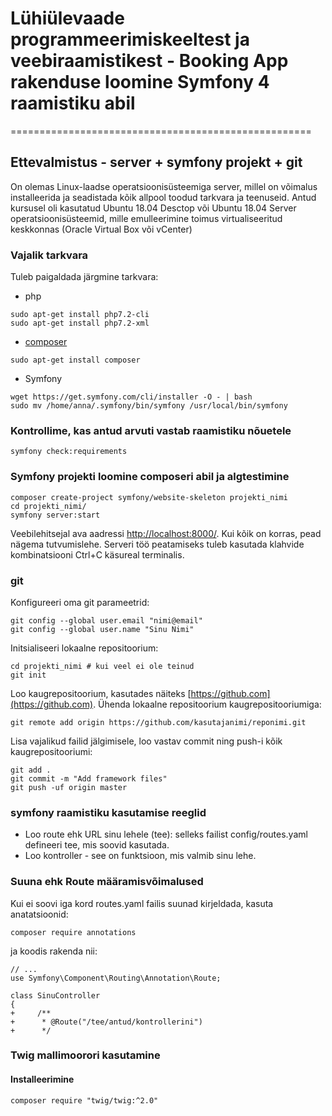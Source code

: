 # Lühiülevaade programmeerimiskeeltest ja veebiraamistikest - Booking App rakenduse loomine Symfony 4 raamistiku abil
====================================================

## Ettevalmistus - server + symfony projekt + git

On olemas Linux-laadse operatsioonisüsteemiga server, millel on võimalus installeerida ja seadistada kõik allpool toodud tarkvara ja teenuseid. Antud kursusel oli kasutatud Ubuntu 18.04 Desctop või Ubuntu 18.04 Server operatsioonisüsteemid, mille emulleerimine toimus virtualiseeritud keskkonnas (Oracle Virtual Box või vCenter)

### Vajalik tarkvara

Tuleb paigaldada järgmine tarkvara:

* php
```
sudo apt-get install php7.2-cli
sudo apt-get install php7.2-xml
```

* [composer](https://getcomposer.org/download/)
```
sudo apt-get install composer
```

* Symfony
```
wget https://get.symfony.com/cli/installer -O - | bash
sudo mv /home/anna/.symfony/bin/symfony /usr/local/bin/symfony
```

### Kontrollime, kas antud arvuti vastab raamistiku nõuetele
```
symfony check:requirements
```

### Symfony projekti loomine composeri abil ja algtestimine 

```
composer create-project symfony/website-skeleton projekti_nimi
cd projekti_nimi/
symfony server:start
```

Veebilehitsejal ava aadressi [http://localhost:8000/](http://localhost:8000/). Kui kõik on korras, pead nägema tutvumislehe. Serveri töö peatamiseks tuleb kasutada klahvide kombinatsiooni Ctrl+C käsureal terminalis.

### git
Konfigureeri oma git parameetrid:
```
git config --global user.email "nimi@email"
git config --global user.name "Sinu Nimi"
```

Initsialiseeri lokaalne repositoorium:
```
cd projekti_nimi # kui veel ei ole teinud
git init
```

Loo kaugrepositoorium, kasutades näiteks [https://github.com](https://github.com). Ühenda lokaalne repositoorium kaugrepositooriumiga:
```
git remote add origin https://github.com/kasutajanimi/reponimi.git
```
Lisa vajalikud failid jälgimisele, loo vastav commit ning push-i kõik kaugrepositooriumi:
```
git add .
git commit -m "Add framework files"
git push -uf origin master
```

### symfony raamistiku kasutamise reeglid
* Loo route ehk URL sinu lehele (tee): selleks failist config/routes.yaml defineeri tee, mis soovid kasutada.
* Loo kontroller - see on funktsioon, mis valmib sinu lehe.

### Suuna ehk Route määramisvõimalused
Kui ei soovi iga kord routes.yaml failis suunad kirjeldada, kasuta anatatsioonid:
```
composer require annotations
```
ja koodis rakenda nii:
```
// ...
use Symfony\Component\Routing\Annotation\Route;

class SinuController
{
+     /**
+      * @Route("/tee/antud/kontrollerini")
+      */
```
### Twig mallimoorori kasutamine
#### Installeerimine
```
composer require "twig/twig:^2.0"
```